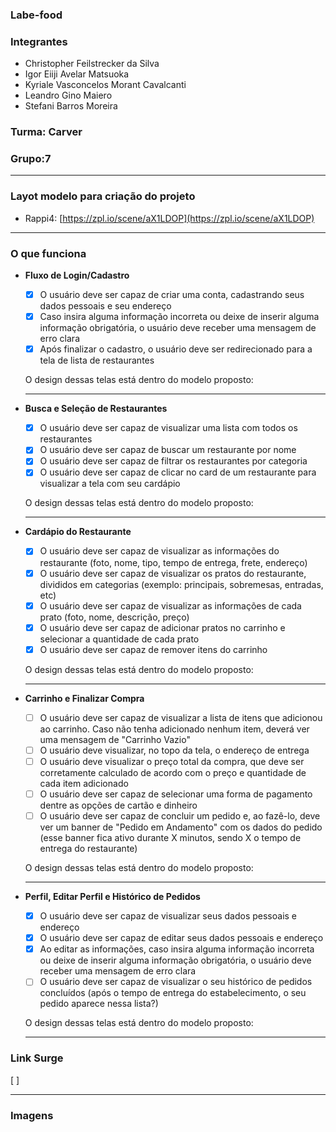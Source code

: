### Labe-food

### Integrantes
- Christopher Feilstrecker da Silva 
- Igor Eiiji Avelar Matsuoka
- Kyriale Vasconcelos Morant Cavalcanti
- Leandro Gino Maiero
- Stefani Barros Moreira

### Turma: Carver

### Grupo:7
****

### Layot modelo para criação do projeto
- Rappi4: [https://zpl.io/scene/aX1LDOP](https://zpl.io/scene/aX1LDOP)
****

### O que funciona

- **Fluxo de Login/Cadastro**
    - [X]  O usuário deve ser capaz de criar uma conta, cadastrando seus dados pessoais e seu endereço
    - [X]  Caso insira alguma informação incorreta ou deixe de inserir alguma informação obrigatória, o usuário deve receber uma mensagem de erro clara
    - [X]  Após finalizar o cadastro, o usuário deve ser redirecionado para a tela de lista de restaurantes
    
    O design dessas telas está dentro do modelo proposto: 
    ****
    
- **Busca e Seleção de Restaurantes**
    - [X]  O usuário deve ser capaz de visualizar uma lista com todos os restaurantes
    - [X]  O usuário deve ser capaz de buscar um restaurante por nome
    - [X]  O usuário deve ser capaz de filtrar os restaurantes por categoria
    - [X]  O usuário deve ser capaz de clicar no card de um restaurante para visualizar a tela com seu cardápio
    
    O design dessas telas está dentro do modelo proposto: 
    ****
    
- **Cardápio do Restaurante**
    - [X]  O usuário deve ser capaz de visualizar as informações do restaurante (foto, nome, tipo, tempo de entrega, frete, endereço)
    - [X]  O usuário deve ser capaz de visualizar os pratos do restaurante, divididos em categorias (exemplo: principais, sobremesas, entradas, etc)
    - [X]  O usuário deve ser capaz de visualizar as informações de cada prato (foto, nome, descrição, preço)
    - [X]  O usuário deve ser capaz de adicionar pratos no carrinho e selecionar a quantidade de cada prato
    - [X]  O usuário deve ser capaz de remover itens do carrinho
    
    O design dessas telas está dentro do modelo proposto: 
    ****
    
- **Carrinho e Finalizar Compra**
    - [ ]  O usuário deve ser capaz de visualizar a lista de itens que adicionou ao carrinho. Caso não tenha adicionado nenhum item, deverá ver uma mensagem de "Carrinho Vazio"
    - [ ]  O usuário deve visualizar, no topo da tela, o endereço de entrega
    - [ ]  O usuário deve visualizar o preço total da compra, que deve ser corretamente calculado de acordo com o preço e quantidade de cada item adicionado
    - [ ]  O usuário deve ser capaz de selecionar uma forma de pagamento dentre as opções de cartão e dinheiro
    - [ ]  O usuário deve ser capaz de concluir um pedido e, ao fazê-lo, deve ver um banner de "Pedido em Andamento" com os dados do pedido (esse banner fica ativo durante X minutos, sendo X o tempo de entrega do restaurante)
    
    O design dessas telas está dentro do modelo proposto:
    ****  
    
- **Perfil, Editar Perfil e Histórico de Pedidos**
    - [X]  O usuário deve ser capaz de visualizar seus dados pessoais e endereço
    - [X]  O usuário deve ser capaz de editar seus dados pessoais e endereço
    - [X]  Ao editar as informações, caso insira alguma informação incorreta ou deixe de inserir alguma informação obrigatória, o usuário deve receber uma mensagem de erro clara
    - [ ]  O usuário deve ser capaz de visualizar o seu histórico de pedidos concluídos (após o tempo de entrega do estabelecimento, o seu pedido aparece nessa lista?)
    
    O design dessas telas está dentro do modelo proposto:  
    ****
    


### Link Surge 
[ ]
****
### Imagens